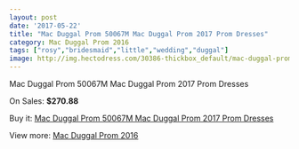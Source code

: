 ```yaml
---
layout: post
date: '2017-05-22'
title: "Mac Duggal Prom 50067M Mac Duggal Prom 2017 Prom Dresses"
category: Mac Duggal Prom 2016
tags: ["rosy","bridesmaid","little","wedding","duggal"]
image: http://img.hectodress.com/30386-thickbox_default/mac-duggal-prom-50067m-mac-duggal-prom-2012-prom-dresses.jpg
---
```

Mac Duggal Prom 50067M Mac Duggal Prom 2017 Prom Dresses

On Sales: **$270.88**
<a href="https://www.hectodress.com/mac-duggal-prom-2013/13993-mac-duggal-prom-50067m-mac-duggal-prom-2012-prom-dresses.html"><amp-img layout="responsive" width="600" height="600" src="//img.hectodress.com/30386-thickbox_default/mac-duggal-prom-50067m-mac-duggal-prom-2012-prom-dresses.jpg" alt="Mac Duggal Prom 50067M Mac Duggal Prom 2017 Prom Dresses 0" /></a>

Buy it: [Mac Duggal Prom 50067M Mac Duggal Prom 2017 Prom Dresses](https://www.hectodress.com/mac-duggal-prom-2013/13993-mac-duggal-prom-50067m-mac-duggal-prom-2012-prom-dresses.html "Mac Duggal Prom 50067M Mac Duggal Prom 2017 Prom Dresses")

View more: [Mac Duggal Prom 2016](https://www.hectodress.com/237-mac-duggal-prom-2013 "Mac Duggal Prom 2016")
